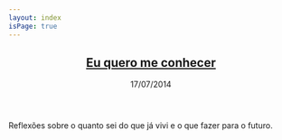 ```yaml
---
layout: index
isPage: true
---
```


<article>
    <header>
        <h1>
            <a href="//medium.com/@dcardosods/eu-quero-me-conhecer-adf6232f3eb4" rel="bookmark" title="Eu quero me conhecer" target="_blank">
                Eu quero me conhecer
            </a>
        </h1>
        <p>
            <time datetime="2014-07-17">
                17/07/2014
            </time>
        </p>
    </header>
    <p>
        Reflexões sobre o quanto sei do que já vivi e o que fazer para o futuro.
    </p>
</article>